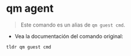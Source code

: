 # qm agent

> Este comando es un alias de `qm guest cmd`.

- Vea la documentación del comando original:

`tldr qm guest cmd`
